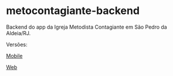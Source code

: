 # metocontagiante-backend
Backend do app da Igreja Metodista Contagiante em São Pedro da Aldeia/RJ.

Versões:

[Mobile](https://github.com/AndreLuiz-JS/metocontagiante-mobile)

[Web](https://github.com/AndreLuiz-JS/metocontagiante)
